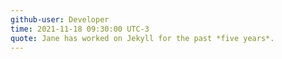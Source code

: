 ```yaml
---
github-user: Developer
time: 2021-11-18 09:30:00 UTC-3
quote: Jane has worked on Jekyll for the past *five years*. 
---
```

